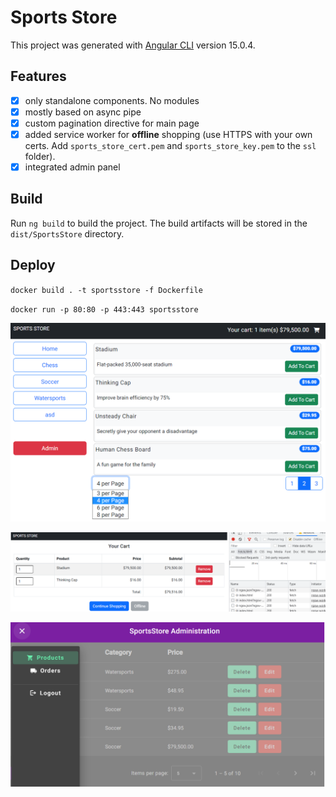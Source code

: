 # Sports Store

This project was generated with [Angular CLI](https://github.com/angular/angular-cli) version 15.0.4.

## Features
- [x] only standalone components. No modules
- [x] mostly based on async pipe
- [x] custom pagination directive for main page
- [x] added service worker for **offline** shopping (use HTTPS with your own certs. Add `sports_store_cert.pem` and `sports_store_key.pem` to the `ssl` folder).
- [x] integrated admin panel

## Build
Run `ng build` to build the project. The build artifacts will be stored in the `dist/SportsStore` directory.

## Deploy
`docker build . -t sportsstore -f Dockerfile`

`docker run -p 80:80 -p 443:443 sportsstore`

![main.png](readme-img/main.png)

![offline.png](readme-img/offline.png)

![admin.png](readme-img/admin.png)

